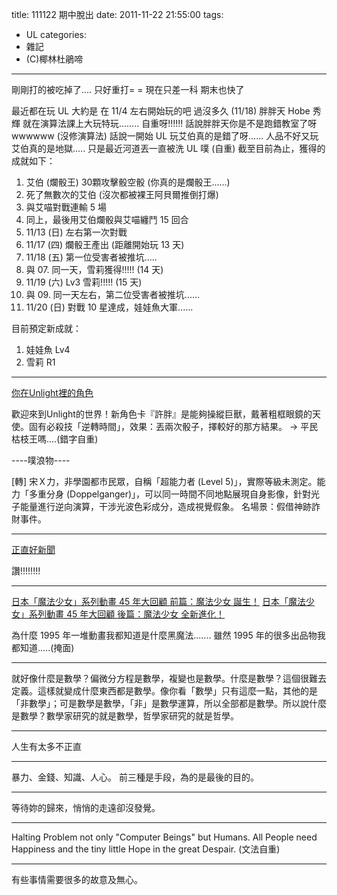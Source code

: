 title: 111122 期中脫出
date: 2011-11-22 21:55:00
tags:
- UL
categories:
- 雜記
- (C)椰林杜鵑啼
---

剛剛打的被吃掉了....
只好重打= =
現在只差一科
期末也快了

<!-- more -->

最近都在玩 UL
大約是 在 11/4 左右開始玩的吧
過沒多久 (11/18)
胖胖天 Hobe 秀輝
就在演算法課上大玩特玩........
自重呀!!!!!!
話說胖胖天你是不是跑錯教室了呀wwwwww
(沒修演算法)
話說一開始 UL 玩艾伯真的是錯了呀......
人品不好又玩艾伯真的是地獄.....
只是最近河道丟一直被洗 UL 噗 (自重)
截至目前為止，獲得的成就如下：

1. 艾伯 (爛骰王) 30顆攻擊骰空骰 (你真的是爛骰王......)
2. 死了無數次的艾伯 (沒次都被裸王阿貝爾推倒打爆)
3. 與艾喵對戰連輸 5 場
4. 同上，最後用艾伯爛骰與艾喵纏鬥 15 回合
5. 11/13 (日) 左右第一次對戰
6. 11/17 (四) 爛骰王產出 (距離開始玩 13 天)
7. 11/18 (五) 第一位受害者被推坑.....
8. 與 07. 同一天，雪莉獲得!!!!! (14 天)
9. 11/19 (六) Lv3 雪莉!!!!! (15 天)
10. 與 09. 同一天左右，第二位受害者被推坑......
11. 11/20 (日) 對戰 10 星達成，娃娃魚大軍......

目前預定新成就：

1. 娃娃魚 Lv4
2. 雪莉 R1

----

[你在Unlight裡的角色](http://buzzpark.cc/fortune/show/2FV)

歡迎來到Unlight的世界！新角色卡『許胖』是能夠操縱巨獸，戴著粗框眼鏡的天使。固有必殺技「逆轉時間」，效果：丟兩次骰子，擇較好的那方結果。 -> 平民枯枝王嗎....(錯字自重)

----噗浪物----

[轉] 宋Ｘ力，非學園都市民眾，自稱「超能力者 (Level 5)」，實際等級未測定。能力「多重分身 (Doppelganger)」，可以同一時間不同地點展現自身影像，針對光子能量進行逆向演算，干涉光波色彩成分，造成視覺假象。
名場景：假借神跡詐財事件。

----

[正直好新聞](http://newsrumble.tw/)

讚!!!!!!!!

----

[日本「魔法少女」系列動畫 45 年大回顧 前篇：魔法少女 誕生！](http://gnn.gamer.com.tw/1/59191.html)
[日本「魔法少女」系列動畫 45 年大回顧 後篇：魔法少女 全新進化！](http://gnn.gamer.com.tw/7/59617.html)

為什麼 1995 年一堆動畫我都知道是什麼黑魔法.......
雖然 1995 年的很多出品物我都知道.....(掩面)

----

就好像什麼是數學？偏微分方程是數學，複變也是數學。什麼是數學？這個很難去定義。這樣就變成什麼東西都是數學。像你看「數學」只有這麼一點，其他的是「非數學」；可是數學是數學，「非」是數學運算，所以全部都是數學。所以說什麼是數學？數學家研究的就是數學，哲學家研究的就是哲學。

----

人生有太多不正直

----

暴力、金錢、知識、人心。
前三種是手段，為的是最後的目的。

----

等待妳的歸來，悄悄的走遠卻沒發覺。

----

Halting Problem not only "Computer Beings" but Humans.
All People need Happiness and the tiny little Hope in the great Despair.
(文法自重)

----

有些事情需要很多的故意及無心。
